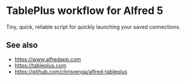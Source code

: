 # TablePlus workflow for Alfred 5

Tiny, quick, reliable script for quickly launching your saved connections.

## See also

* https://www.alfredapp.com
* https://tableplus.com
* https://github.com/chrisrenga/alfred-tableplus
